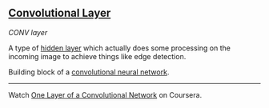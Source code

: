 ## [Convolutional Layer](#convolutional-layer)
*CONV layer*

A type of [hidden layer](#hidden-layer) which actually does some processing on the incoming image to achieve things like edge detection.

Building block of a [convolutional neural network](#convolutional-neural-network).

---
Watch [One Layer of a Convolutional Network](https://www.coursera.org/learn/convolutional-neural-networks/lecture/nsiuW/one-layer-of-a-convolutional-network) on Coursera.